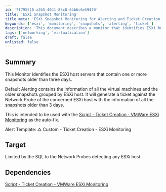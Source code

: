 ```yaml
---
id: '7f795515-a2b5-4041-85c8-64b6c6e59470'
title: 'ESXi Snapshot Monitoring'
title_meta: 'ESXi Snapshot Monitoring for Alerting and Ticket Creation'
keywords: ['esxi', 'monitoring', 'snapshots', 'alerting', 'ticket']
description: 'This document describes a monitor that identifies ESXi host servers with snapshots older than three days, generating alerts and tickets for proactive management. It is intended to be used alongside a script for automatic ticket creation, ensuring timely resolution of issues related to virtual machine snapshots.'
tags: ['networking', 'virtualization']
draft: false
unlisted: false
---
```

## Summary

This Monitor identifies the ESXi host servers that contain one or more snapshots older than three days.

Default Alerting contains the information of all the virtual machines and the older snapshots grouped by ESXi host. It will generate a ticket against the Network Probe of the concerned ESXi host with the information of all the snapshots older than 3 days.

This is intended to be used with the [Script - Ticket Creation - VMWare ESXi Monitoring](<../scripts/Ticket Creation - VMWare ESXi Monitoring.md>) as the auto-fix.

Alert Template: △ Custom - Ticket Creation - ESXi Monitoring

## Target

Limited by the SQL to the Network Probes detecting any ESXi host

## Dependencies

[Script - Ticket Creation - VMWare ESXi Monitoring](<../scripts/Ticket Creation - VMWare ESXi Monitoring.md>)














